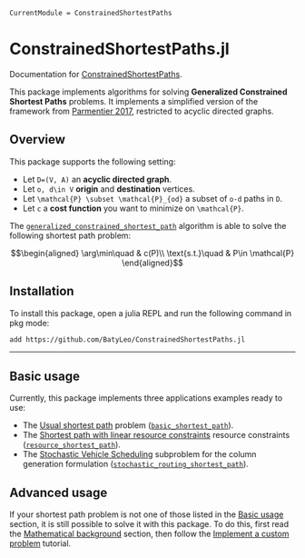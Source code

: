 ```@meta
CurrentModule = ConstrainedShortestPaths
```

# ConstrainedShortestPaths.jl

Documentation for [ConstrainedShortestPaths](https://github.com/BatyLeo/ConstrainedShortestPaths.jl).

This package implements algorithms for solving **Generalized Constrained Shortest Paths** problems. It implements a simplified version of the framework from [Parmentier 2017](https://arxiv.org/abs/1504.07880), restricted to acyclic directed graphs.

## Overview

This package supports the following setting:
- Let ``D=(V, A)`` an **acyclic directed graph**.
- Let ``o, d\in V`` **origin** and **destination** vertices.
- Let ``\mathcal{P} \subset \mathcal{P}_{od}`` a subset of ``o-d`` paths in ``D``.
- Let ``c`` a **cost function** you want to minimize on ``\mathcal{P}``.

The [`generalized_constrained_shortest_path`](@ref) algorithm is able to solve the following shortest path problem:

```math
\begin{aligned}
\arg\min\quad & c(P)\\
\text{s.t.}\quad & P\in \mathcal{P}
\end{aligned}
```

## Installation

To install this package, open a julia REPL and run the following command in pkg mode:

```bash
add https://github.com/BatyLeo/ConstrainedShortestPaths.jl
```

---

## Basic usage

Currently, this package implements three applications examples ready to use:
- The [Usual shortest path](@ref) problem ([`basic_shortest_path`](@ref)).
- The [Shortest path with linear resource constraints](@ref) resource constraints ([`resource_shortest_path`](@ref)).
- The [Stochastic Vehicle Scheduling](@ref) subproblem for the column generation formulation ([`stochastic_routing_shortest_path`](@ref)).

## Advanced usage

If your shortest path problem is not one of those listed in the [Basic usage](@ref) section, it is still possible to solve it with this package. To do this, first read the [Mathematical background](@ref) section, then follow the [Implement a custom problem](@ref) tutorial.
